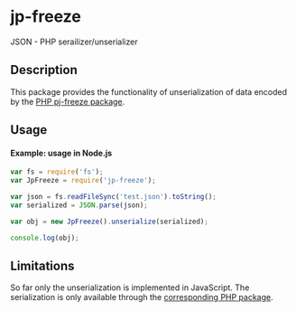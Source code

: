 # jp-freeze
JSON - PHP serailizer/unserializer
## Description
This package provides the functionality of unserialization of data encoded by the [PHP pj-freeze package][link-pj-freeze-github].

## Usage
#### Example: usage in Node.js
```js
var fs = require('fs');
var JpFreeze = require('jp-freeze');

var json = fs.readFileSync('test.json').toString();
var serialized = JSON.parse(json);

var obj = new JpFreeze().unserialize(serialized);

console.log(obj);
```

## Limitations
So far only the unserialization is implemented in JavaScript. The serialization is only available through the [corresponding PHP package][link-pj-freeze-github].

[link-pj-freeze-github]:https://github.com/maciej-sz/pj-freeze
